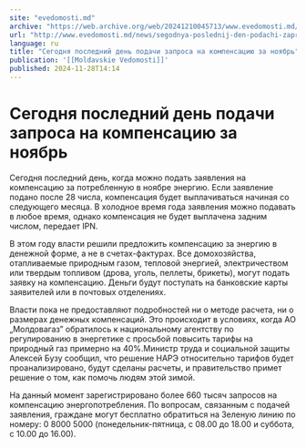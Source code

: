 ```yaml
---
site: "evedomosti.md"
archive: "https://web.archive.org/web/20241210045713/www.evedomosti.md/news/segodnya-poslednij-den-podachi-zaprosa-na-kompensaciyu-za-no"
url: "http://www.evedomosti.md/news/segodnya-poslednij-den-podachi-zaprosa-na-kompensaciyu-za-no"
language: ru
title: "Сегодня последний день подачи запроса на компенсацию за ноябрь"
publication: '[[Moldavskie Vedomosti]]'
published: 2024-11-28T14:14
---
```


# Сегодня последний день подачи запроса на компенсацию за ноябрь

Сегодня последний день, когда можно подать заявления на компенсацию за потребленную в ноябре энергию. Если заявление подано после 28 числа, компенсация будет выплачиваться начиная со следующего месяца. В холодное время года заявления можно подавать в любое время, однако компенсация не будет выплачена задним числом, передает IPN.

В этом году власти решили предложить компенсацию за энергию в денежной форме, а не в счетах-фактурах. Все домохозяйства, отапливаемые природным газом, тепловой энергией, электричеством или твердым топливом (дрова, уголь, пеллеты, брикеты), могут подать заявку на компенсацию. Деньги будут поступать на банковские карты заявителей или в почтовых отделениях.

Власти пока не предоставляют подробностей ни о методе расчета, ни о размерах денежных компенсаций. Это происходит в условиях, когда АО „Молдовагаз” обратилось к национальному агентству по регулированию в энергетике с просьбой повысить тарифы на природный газ примерно на 40%.Министр труда и социальной защиты Алексей Бузу сообщил, что решение НАРЭ относительно тарифов будет проанализировано, будут сделаны расчеты, и правительство примет решение о том, как помочь людям этой зимой.

На данный момент зарегистрировано более 660 тысяч запросов на компенсацию энергопотребления. По вопросам, связанным с подачей заявления, граждане могут бесплатно обратиться на Зеленую линию по номеру: 0 8000 5000 (понедельник-пятница, с 08.00 до 18.00 и суббота, с 10.00 до 16.00).